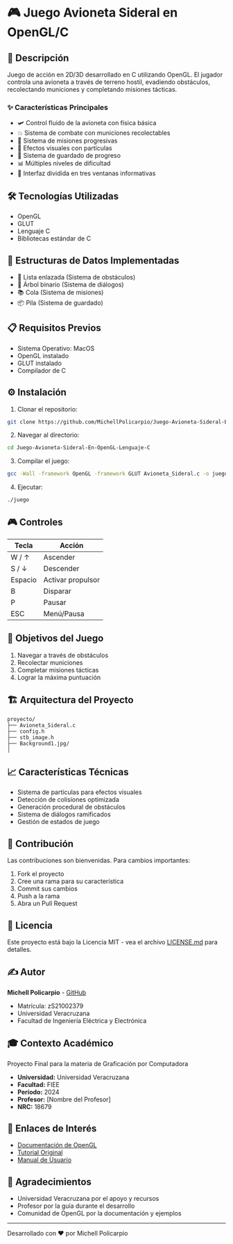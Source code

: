 # 🎮 Juego Avioneta Sideral en OpenGL/C

## 📖 Descripción
Juego de acción en 2D/3D desarrollado en C utilizando OpenGL. El jugador controla una avioneta a través de terreno hostil, evadiendo obstáculos, recolectando municiones y completando misiones tácticas.

### ✨ Características Principales
- 🛩️ Control fluido de la avioneta con física básica
- 💥 Sistema de combate con municiones recolectables
- 🎯 Sistema de misiones progresivas
- 💫 Efectos visuales con partículas
- 💾 Sistema de guardado de progreso
- 📊 Múltiples niveles de dificultad
- 🎨 Interfaz dividida en tres ventanas informativas

## 🛠️ Tecnologías Utilizadas
- OpenGL
- GLUT
- Lenguaje C
- Bibliotecas estándar de C

## 🎲 Estructuras de Datos Implementadas
- 📝 Lista enlazada (Sistema de obstáculos)
- 🌳 Árbol binario (Sistema de diálogos)
- 📚 Cola (Sistema de misiones)
- 📦 Pila (Sistema de guardado)

## 📋 Requisitos Previos
- Sistema Operativo: MacOS
- OpenGL instalado
- GLUT instalado
- Compilador de C

## ⚙️ Instalación

1. Clonar el repositorio:
```bash
git clone https://github.com/MichellPolicarpio/Juego-Avioneta-Sideral-En-OpenGL-Lenguaje-C.git
```

2. Navegar al directorio:
```bash
cd Juego-Avioneta-Sideral-En-OpenGL-Lenguaje-C
```

3. Compilar el juego:
```bash
gcc -Wall -framework OpenGL -framework GLUT Avioneta_Sideral.c -o juego
```

4. Ejecutar:
```bash
./juego
```

## 🎮 Controles

| Tecla | Acción |
|-------|--------|
| W / ↑ | Ascender |
| S / ↓ | Descender |
| Espacio | Activar propulsor |
| B | Disparar |
| P | Pausar |
| ESC | Menú/Pausa |

## 🎯 Objetivos del Juego
1. Navegar a través de obstáculos
2. Recolectar municiones
3. Completar misiones tácticas
4. Lograr la máxima puntuación

## 🏗️ Arquitectura del Proyecto

```
proyecto/
├── Avioneta_Sideral.c
├── config.h
├── stb_image.h
├── Background1.jpg/
│   
```

## 📈 Características Técnicas
- Sistema de partículas para efectos visuales
- Detección de colisiones optimizada
- Generación procedural de obstáculos
- Sistema de diálogos ramificados
- Gestión de estados de juego

## 🤝 Contribución
Las contribuciones son bienvenidas. Para cambios importantes:
1. Fork el proyecto
2. Cree una rama para su característica
3. Commit sus cambios
4. Push a la rama
5. Abra un Pull Request

## 📝 Licencia
Este proyecto está bajo la Licencia MIT - vea el archivo [LICENSE.md](LICENSE.md) para detalles.

## ✍️ Autor
**Michell Policarpio** - [GitHub](https://github.com/MichellPolicarpio)
- Matrícula: zS21002379
- Universidad Veracruzana
- Facultad de Ingeniería Eléctrica y Electrónica

## 🎓 Contexto Académico
Proyecto Final para la materia de Graficación por Computadora
- **Universidad:** Universidad Veracruzana
- **Facultad:** FIEE
- **Período:** 2024
- **Profesor:** [Nombre del Profesor]
- **NRC:** 18679

## 🔗 Enlaces de Interés
- [Documentación de OpenGL](http://docs.gl/)
- [Tutorial Original](link_al_tutorial)
- [Manual de Usuario](docs/manual.md)

## 🙏 Agradecimientos
- Universidad Veracruzana por el apoyo y recursos
- Profesor por la guía durante el desarrollo
- Comunidad de OpenGL por la documentación y ejemplos

---
Desarrollado con ❤️ por Michell Policarpio
